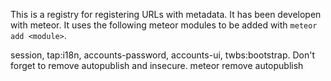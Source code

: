 This is a registry for registering URLs with metadata. It has been developen with meteor. It uses the following meteor modules to be added with `meteor add <module>`.

session, tap:i18n, accounts-password, accounts-ui, twbs:bootstrap. Don't forget to remove autopublish and insecure.
meteor remove autopublish
